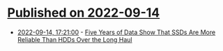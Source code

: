# [Published on 2022-09-14](index.md)

* [2022-09-14, 17:21:00](https://hardware.slashdot.org/story/22/09/14/1711204/five-years-of-data-show-that-ssds-are-more-reliable-than-hdds-over-the-long-haul?utm_source=rss1.0mainlinkanon&utm_medium=feed) - [Five Years of Data Show That SSDs Are More Reliable Than HDDs Over the Long Haul](https://hardware.slashdot.org/story/22/09/14/1711204/five-years-of-data-show-that-ssds-are-more-reliable-than-hdds-over-the-long-haul?utm_source=rss1.0mainlinkanon&utm_medium=feed)
